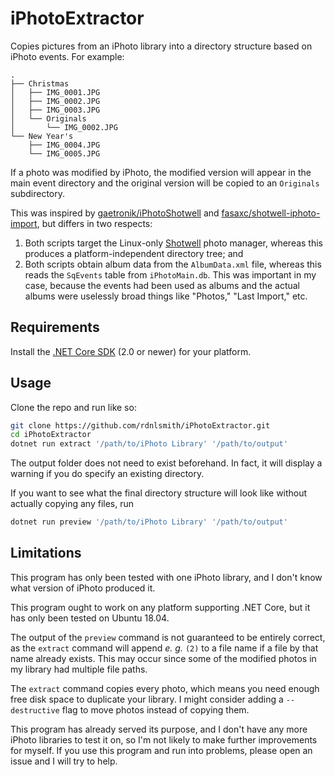# iPhotoExtractor

Copies pictures from an iPhoto library into a directory structure based on iPhoto events. For
example:

```
.
├── Christmas
│   ├── IMG_0001.JPG
│   ├── IMG_0002.JPG
│   ├── IMG_0003.JPG
│   └── Originals
│       └── IMG_0002.JPG
└── New Year's
    ├── IMG_0004.JPG
    └── IMG_0005.JPG
```

If a photo was modified by iPhoto, the modified version will appear in the main event directory and
the original version will be copied to an `Originals` subdirectory.

This was inspired by
[gaetronik/iPhotoShotwell](https://github.com/gaetronik/iPhotoShotwell)
and
[fasaxc/shotwell-iphoto-import](https://github.com/fasaxc/shotwell-iphoto-import),
but differs in two respects:

1. Both scripts target the Linux-only
   [Shotwell](https://gitlab.gnome.org/GNOME/shotwell/)
   photo manager, whereas this produces a platform-independent directory tree; and
2. Both scripts obtain album data from the `AlbumData.xml` file, whereas this reads the `SqEvents`
   table from `iPhotoMain.db`. This was important in my case, because the events had been used as
   albums and the actual albums were uselessly broad things like "Photos," "Last Import," etc.

## Requirements

Install the
[.NET Core SDK](https://www.microsoft.com/net/download)
(2.0 or newer) for your platform.

## Usage

Clone the repo and run like so:

```bash
git clone https://github.com/rdnlsmith/iPhotoExtractor.git
cd iPhotoExtractor
dotnet run extract '/path/to/iPhoto Library' '/path/to/output'
```

The output folder does not need to exist beforehand. In fact, it will display a warning if you do
specify an existing directory.

If you want to see what the final directory structure will look like without actually copying any
files, run

```bash
dotnet run preview '/path/to/iPhoto Library' '/path/to/output'
```

## Limitations

This program has only been tested with one iPhoto library, and I don't know what version of iPhoto
produced it.

This program ought to work on any platform supporting .NET Core, but it has only been tested on
Ubuntu 18.04.

The output of the `preview` command is not guaranteed to be entirely correct, as the `extract`
command will append _e. g._ `(2)` to a file name if a file by that name already exists. This may
occur since some of the modified photos in my library had multiple file paths.

The `extract` command copies every photo, which means you need enough free disk space to duplicate
your library. I might consider adding a `--destructive` flag to move photos instead of copying them.

This program has already served its purpose, and I don't have any more iPhoto libraries to test it
on, so I'm not likely to make further improvements for myself. If you use this program and run into
problems, please open an issue and I will try to help.